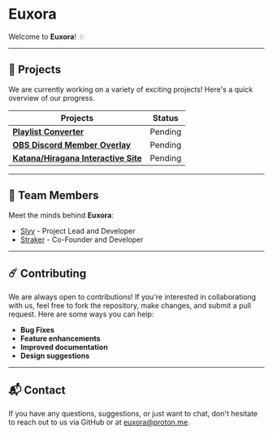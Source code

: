 # Euxora

Welcome to **Euxora**! ♢

---

## 🚀 **Projects**

We are currently working on a variety of exciting projects! Here's a quick overview of our progress.

| Projects    | Status         |
| ------------- |:-----------------:|
| **[Playlist Converter](#)**     | Pending          | 
| **[OBS Discord Member Overlay](#)**     | Pending          | 
| **[Katana/Hiragana Interactive Site](#)**     | Pending          | 

---

## 👥 **Team Members**

Meet the minds behind **Euxora**:

* [Slyv](https://github.com/zslyv) - Project Lead and Developer
* [Straker](https://github.com/strakerbit) - Co-Founder and Developer

---

## ☄️ **Contributing**

We are always open to contributions! If you're interested in collaborationg with us, feel free to fork the repository, make changes, and submit a pull request. Here are some ways you can help:

- **Bug Fixes**
- **Feature enhancements**
- **Improved documentation**
- **Design suggestions**

---

## 📬 **Contact**

If you have any questions, suggestions, or just want to chat, don't hesitate to reach out to us via GitHub or at [euxora@proton.me](mailto:euxora@proton.me).
